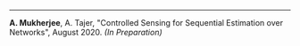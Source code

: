 ---
**A. Mukherjee**, A. Tajer, "Controlled Sensing for Sequential Estimation over Networks", August 2020. <i>(In Preparation)</i>
